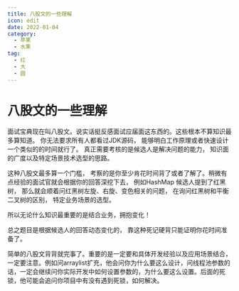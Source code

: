 ```yaml
---
title: 八股文的一些理解
icon: edit
date: 2022-01-04
category:
  - 苹果
  - 水果
tag:
  - 红
  - 大
  - 圆
---
```

# 八股文的一些理解

面试宝典现在叫八股文。说实话挺反感面试应届面这东西的。这些根本不算知识最多算知道。 你无法要求所有人都看过JDK源码， 能够明白工作原理或者快速设计一个类似的的时间就行了。 真正需要考核的是候选人是解决问题的能力， 知识面的广度以及特定场景技术选型的思路。

这种八股文最多算一个门槛， 考察的是你至少肯花时间背了或者了解了。稍微有点经验的面试官就会根据你的回答深挖下去， 例如HashMap 候选人提到了红黑树， 那么就会顺着问红黑树左旋、右旋、变色相关的问题， 在询问红黑树和平衡二叉树的区别， 特定业务场景的选型。

所以无论什么知识最重要的是结合业务，拥抱变化！

总之题目是根据候选人的回答动态变化的， 靠这种死记硬背只能证明你花时间准备了。


简单的八股文背背就完事了。重要的是一定要和具体开发经验以及应用场景结合，一定要注意。例如问arraylist扩充，他会问你为什么要这么设计，问线程池参数的话，一定会继续问你实际开发中如何设置参数的，为什么要这么设置。后面的死锁，他可能会追问你项目中有没有遇到死锁，如何解决。

